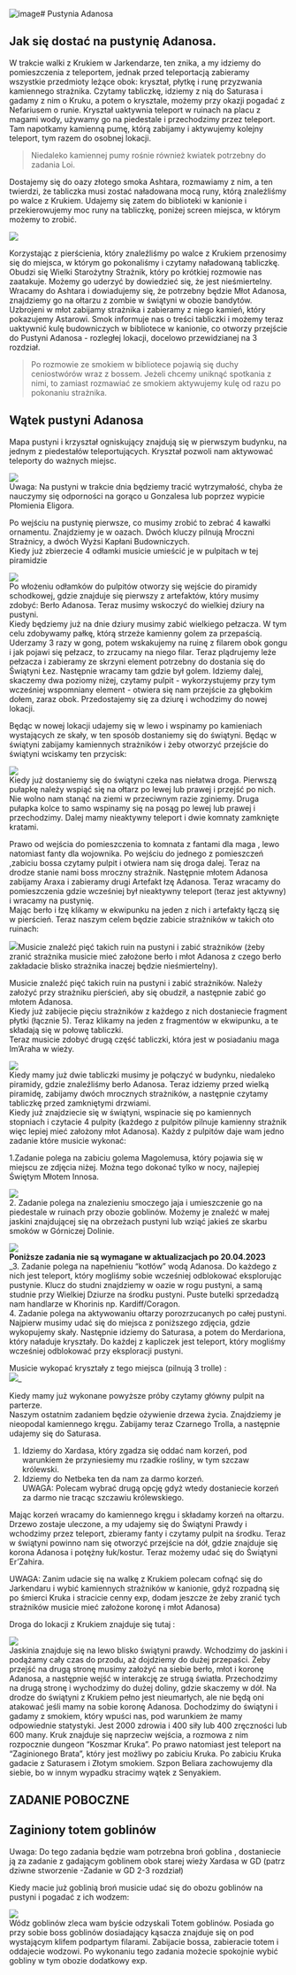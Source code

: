 ![image](https://github.com/user-attachments/assets/a931ec10-2618-42be-8d96-7c0ec948ca14)# Pustynia Adanosa

## Jak się dostać na pustynię Adanosa.

W trakcie walki z Krukiem w Jarkendarze, ten znika, a my idziemy do pomieszczenia z teleportem, jednak przed teleportacją zabieramy wszystkie przedmioty leżące obok: kryształ, płytkę i runę przyzwania kamiennego strażnika. Czytamy tabliczkę, idziemy z nią do Saturasa i gadamy z nim o Kruku, a potem o krysztale, możemy przy okazji pogadać z Nefariusem o runie. Kryształ uaktywnia teleport w ruinach na placu z magami wody, używamy go na piedestale i przechodzimy przez teleport. Tam napotkamy kamienną pumę, którą zabijamy i aktywujemy kolejny teleport, tym razem do osobnej lokacji.
> Niedaleko kamiennej pumy rośnie również kwiatek potrzebny do zadania Loi.

Dostajemy się do oazy złotego smoka Ashtara, rozmawiamy z nim, a ten twierdzi, że tabliczka musi zostać naładowana mocą runy, którą znaleźliśmy po walce z Krukiem. Udajemy się zatem do biblioteki w kanionie i przekierowujemy moc runy na tabliczkę, poniżej screen miejsca, w którym możemy to zrobić.

[![](https://steamuserimages-a.akamaihd.net/ugc/969852954270888650/F5C5876E037FB335528C9AE4A801F04186252A41/)](https://steamuserimages-a.akamaihd.net/ugc/969852954270888650/F5C5876E037FB335528C9AE4A801F04186252A41/)  

Korzystając z pierścienia, który znaleźliśmy po walce z Krukiem przenosimy się do miejsca, w którym go pokonaliśmy i czytamy naładowaną tabliczkę. Obudzi się Wielki Starożytny Strażnik, który po krótkiej rozmowie nas zaatakuje. Możemy go uderzyć by dowiedzieć się, że jest nieśmiertelny. Wracamy do Ashtara i dowiadujemy się, że potrzebny będzie Młot Adanosa, znajdziemy go na ołtarzu z zombie w świątyni w obozie bandytów. Uzbrojeni w młot zabijamy strażnika i zabieramy z niego kamień, który pokazujemy Astarowi. Smok informuje nas o treści tabliczki i możemy teraz uaktywnić kulę budowniczych w bibliotece w kanionie, co otworzy przejście do Pustyni Adanosa - rozległej lokacji, docelowo przewidzianej na 3 rozdział.
> Po rozmowie ze smokiem w bibliotece pojawią się duchy ceniostwórów wraz z bossem. Jeżeli chcemy uniknąć spotkania z nimi, to zamiast rozmawiać ze smokiem aktywujemy kulę od razu po pokonaniu strażnika. 

## Wątek pustyni Adanosa

Mapa pustyni i krzyształ ogniskujący znajdują się w pierwszym budynku, na jednym z piedestałów teleportujących. Kryształ pozwoli nam aktywować teleporty do ważnych miejsc.

[![](https://steamuserimages-a.akamaihd.net/ugc/1824514739931038201/618699BC69992A839CC0FDC1BBD81224B0CD33DF/)](https://steamuserimages-a.akamaihd.net/ugc/1824514739931038201/618699BC69992A839CC0FDC1BBD81224B0CD33DF/)  
Uwaga: Na pustyni w trakcie dnia będziemy tracić wytrzymałość, chyba że nauczymy się odporności na gorąco u Gonzalesa lub poprzez wypicie Płomienia Eligora.

Po wejściu na pustynię pierwsze, co musimy zrobić to zebrać 4 kawałki ornamentu. Znajdziemy je w oazach. Dwóch kluczy pilnują Mroczni Strażnicy, a dwóch Wyżsi Kapłani Budowniczych.  
Kiedy już zbierzecie 4 odłamki musicie umieścić je w pulpitach w tej piramidzie

[![](https://steamuserimages-a.akamaihd.net/ugc/969852954269962988/FBBD6E4057E5D63400F4B88D39F0945FFAE6C07E/)](https://steamuserimages-a.akamaihd.net/ugc/969852954269962988/FBBD6E4057E5D63400F4B88D39F0945FFAE6C07E/)  
Po włożeniu odłamków do pulpitów otworzy się wejście do piramidy schodkowej, gdzie znajduje się pierwszy z artefaktów, który musimy zdobyć: Berło Adanosa. Teraz musimy wskoczyć do wielkiej dziury na pustyni.  
Kiedy będziemy już na dnie dziury musimy zabić wielkiego pełzacza. W tym celu zdobywamy pałkę, którą strzeże kamienny golem za przepaścią. Uderzamy 3 razy w gong, potem wskakujemy na ruinę z filarem obok gongu i jak pojawi się pełzacz, to zrzucamy na niego filar. Teraz plądrujemy leże pełzacza i zabieramy ze skrzyni element potrzebny do dostania się do Świątyni Łez. Następnie wracamy tam gdzie był golem. Idziemy dalej, skaczemy dwa poziomy niżej, czytamy pulpit - wykorzystujemy przy tym wcześniej wspomniany element - otwiera się nam przejście za głębokim dołem, zaraz obok. Przedostajemy się za dziurę i wchodzimy do nowej lokacji.

Będąc w nowej lokacji udajemy się w lewo i wspinamy po kamieniach wystających ze skały, w ten sposób dostaniemy się do świątyni. Będąc w świątyni zabijamy kamiennych strażników i żeby otworzyć przejście do świątyni wciskamy ten przycisk:

[![](https://steamuserimages-a.akamaihd.net/ugc/969852954270081211/EE169733492EA5F990F043B98B559E9F644292F9/)](https://steamuserimages-a.akamaihd.net/ugc/969852954270081211/EE169733492EA5F990F043B98B559E9F644292F9/)  
Kiedy już dostaniemy się do świątyni czeka nas niełatwa droga. Pierwszą pułapkę należy wspiąć się na ołtarz po lewej lub prawej i przejść po nich. Nie wolno nam stanąć na ziemi w przeciwnym razie zginiemy. Druga pułapka kolce to samo wspinamy się na posąg po lewej lub prawej i przechodzimy. Dalej mamy nieaktywny teleport i dwie komnaty zamknięte kratami.

Prawo od wejścia do pomieszczenia to komnata z fantami dla maga , lewo natomiast fanty dla wojownika. Po wejściu do jednego z pomieszczeń ,zabiciu bossa czytamy pulpit i otwiera nam się droga dalej. Teraz na drodze stanie nami boss mroczny strażnik. Następnie młotem Adanosa zabijamy Araxa i zabieramy drugi Artefakt łzę Adanosa. Teraz wracamy do pomieszczenia gdzie wcześniej był nieaktywny teleport (teraz jest aktywny) i wracamy na pustynię.  
Mając berło i łzę klikamy w ekwipunku na jeden z nich i artefakty łączą się w pierścień. Teraz naszym celem będzie zabicie strażników w takich oto ruinach:

[![](https://steamuserimages-a.akamaihd.net/ugc/969852954270113704/26731D01770491636286AD292449DE9BD1EF9F47/)](https://steamuserimages-a.akamaihd.net/ugc/969852954270113704/26731D01770491636286AD292449DE9BD1EF9F47/)Musicie znaleźć pięć takich ruin na pustyni i zabić strażników (żeby zranić strażnika musicie mieć założone berło i młot Adanosa z czego berło zakładacie blisko strażnika inaczej będzie nieśmiertelny).

Musicie znaleźć pięć takich ruin na pustyni i zabić strażników. Należy założyć przy strażniku pierścień, aby się obudził, a następnie zabić go młotem Adanosa.  
Kiedy już zabijecie pięciu strażników z każdego z nich dostaniecie fragment płytki (łącznie 5). Teraz klikamy na jeden z fragmentów w ekwipunku, a te składają się w połowę tabliczki.  
Teraz musicie zdobyć drugą część tabliczki, która jest w posiadaniu maga Im’Araha w wieży.

[![](https://steamuserimages-a.akamaihd.net/ugc/969852954270905887/6B42FF559B6B8A90AF1A65DD9DFCE41052EFB253/)](https://steamuserimages-a.akamaihd.net/ugc/969852954270905887/6B42FF559B6B8A90AF1A65DD9DFCE41052EFB253/)  
Kiedy mamy już dwie tabliczki musimy je połączyć w budynku, niedaleko piramidy, gdzie znaleźliśmy berło Adanosa. Teraz idziemy przed wielką piramidę, zabijamy dwóch mrocznych strażników, a następnie czytamy tabliczkę przed zamkniętymi drzwiami.  
Kiedy już znajdziecie się w świątyni, wspinacie się po kamiennych stopniach i czytacie 4 pulpity (każdego z pulpitów pilnuje kamienny strażnik więc lepiej mieć założony młot Adanosa). Każdy z pulpitów daje wam jedno zadanie które musicie wykonać:

1.Zadanie polega na zabiciu golema Magolemusa, który pojawia się w miejscu ze zdjęcia niżej. Można tego dokonać tylko w nocy, najlepiej Świętym Młotem Innosa.

[![](https://steamuserimages-a.akamaihd.net/ugc/969852954270940452/BEEE34AE829A6DF810878C57795999FF00B3DA1E/)](https://steamuserimages-a.akamaihd.net/ugc/969852954270940452/BEEE34AE829A6DF810878C57795999FF00B3DA1E/)  
2\. Zadanie polega na znalezieniu smoczego jaja i umieszczenie go na piedestale w ruinach przy obozie goblinów. Możemy je znaleźć w małej jaskini znajdującej się na obrzeżach pustyni lub wziąć jakieś ze skarbu smoków w Górniczej Dolinie.

[![](https://steamuserimages-a.akamaihd.net/ugc/969852954270267470/0820A651A4676C33FD6117CAA9B3B7D118CE3637/)](https://steamuserimages-a.akamaihd.net/ugc/969852954270267470/0820A651A4676C33FD6117CAA9B3B7D118CE3637/)  
**Poniższe zadania nie są wymagane w aktualizacjach po 20.04.2023**  
\_3\. Zadanie polega na napełnieniu “kotłów” wodą Adanosa. Do każdego z nich jest teleport, który mogliśmy sobie wcześniej odblokować eksplorując pustynie. Klucz do studni znajdziemy w oazie w rogu pustyni, a samą studnie przy Wielkiej Dziurze na środku pustyni. Puste butelki sprzedadzą nam handlarze w Khorinis np. Kardiff/Coragon.  
4\. Zadanie polega na aktywowaniu ołtarzy porozrzucanych po całej pustyni. Najpierw musimy udać się do miejsca z poniższego zdjęcia, gdzie wykopujemy skały. Następnie idziemy do Saturasa, a potem do Merdariona, który naładuje kryształy. Do każdej z kapliczek jest teleport, który mogliśmy wcześniej odblokować przy eksploracji pustyni.

Musicie wykopać kryształy z tego miejsca (pilnują 3 trolle) :  
[![](https://steamuserimages-a.akamaihd.net/ugc/969852954270323017/E1F5330C1FACE3E3E581C5480CA8DAE3F6133102/)](https://steamuserimages-a.akamaihd.net/ugc/969852954270323017/E1F5330C1FACE3E3E581C5480CA8DAE3F6133102/)\_

Kiedy mamy już wykonane powyższe próby czytamy główny pulpit na parterze.  
Naszym ostatnim zadaniem będzie ożywienie drzewa życia. Znajdziemy je nieopodal kamiennego kręgu. Zabijamy teraz Czarnego Trolla, a następnie udajemy się do Saturasa.

1. Idziemy do Xardasa, który zgadza się oddać nam korzeń, pod warunkiem że przyniesiemy mu rzadkie rośliny, w tym szczaw królewski.
2. Idziemy do Netbeka ten da nam za darmo korzeń.  
   UWAGA: Polecam wybrać drugą opcję gdyż wtedy dostaniecie korzeń za darmo nie tracąc szczawiu królewskiego.

Mając korzeń wracamy do kamiennego kręgu i składamy korzeń na ołtarzu. Drzewo zostaje uleczone, a my udajemy się do Świątyni Prawdy i wchodzimy przez teleport, zbieramy fanty i czytamy pulpit na środku. Teraz w świątyni powinno nam się otworzyć przejście na dół, gdzie znajduje się korona Adanosa i potężny łuk/kostur. Teraz możemy udać się do Świątyni Er’Zahira.

UWAGA: Zanim udacie się na walkę z Krukiem polecam cofnąć się do Jarkendaru i wybić kamiennych strażników w kanionie, gdyż rozpadną się po śmierci Kruka i stracicie cenny exp, dodam jeszcze że żeby zranić tych strażników musicie mieć założone koronę i młot Adanosa)

Droga do lokacji z Krukiem znajduje się tutaj :

[![](https://steamuserimages-a.akamaihd.net/ugc/969852954271105486/0FDE347A3B53E94CE18A5AECC696C11C86E18F10/)](https://steamuserimages-a.akamaihd.net/ugc/969852954271105486/0FDE347A3B53E94CE18A5AECC696C11C86E18F10/)  
Jaskinia znajduje się na lewo blisko świątyni prawdy. Wchodzimy do jaskini i podążamy cały czas do przodu, aż dojdziemy do dużej przepaści. Żeby przejść na drugą stronę musimy założyć na siebie berło, młot i koronę Adanosa, a następnie wejść w interakcję ze strugą światła. Przechodzimy na drugą stronę i wychodzimy do dużej doliny, gdzie skaczemy w dół. Na drodze do świątyni z Krukiem pełno jest nieumarłych, ale nie będą oni atakować jeśli mamy na sobie koronę Adanosa. Dochodzimy do świątyni i gadamy z smokiem, który wpuści nas, pod warunkiem że mamy odpowiednie statystyki. Jest 2000 zdrowia i 400 siły lub 400 zręczności lub 600 many. Kruk znajduje się naprzeciw wejścia, a rozmowa z nim rozpocznie dungeon “Koszmar Kruka”. Po prawo natomiast jest teleport na “Zaginionego Brata”, który jest możliwy po zabiciu Kruka. Po zabiciu Kruka gadacie z Saturasem i Złotym smokiem. Szpon Beliara zachowujemy dla siebie, bo w innym wypadku stracimy wątek z Senyakiem.

## ZADANIE POBOCZNE

## Zaginiony totem goblinów

Uwaga: Do tego zadania będzie wam potrzebna broń goblina , dostaniecie ją za zadanie z gadającym goblinem obok starej wieży Xardasa w GD (patrz dziwne stworzenie -Zadanie w GD 2-3 rozdział)

Kiedy macie już goblinią broń musicie udać się do obozu goblinów na pustyni i pogadać z ich wodzem:

[![](https://steamuserimages-a.akamaihd.net/ugc/969852954274103078/DAA43423153BD5242F1219AFD28DEE5613CB8053/)](https://steamuserimages-a.akamaihd.net/ugc/969852954274103078/DAA43423153BD5242F1219AFD28DEE5613CB8053/)  
Wódz goblinów zleca wam byście odzyskali Totem goblinów. Posiada go przy sobie boss goblinów dosiadający kąsacza znajduje się on pod wystającym klifem podpartym filarami. Zabijacie bossa, zabieracie totem i oddajecie wodzowi. Po wykonaniu tego zadania możecie spokojnie wybić gobliny w tym obozie dodatkowy exp.

